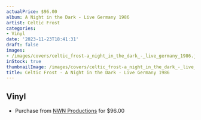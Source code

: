 ```yaml
---
actualPrice: $96.00
album: A Night in the Dark - Live Germany 1986
artist: Celtic Frost
categories:
- Vinyl
date: '2023-11-23T18:41:31'
draft: false
images:
- /images/covers/celtic_frost-a_night_in_the_dark_-_live_germany_1986.jpg
inStock: true
thumbnailImage: /images/covers/celtic_frost-a_night_in_the_dark_-_live_germany_1986-thumb.jpg
title: Celtic Frost - A Night in the Dark - Live Germany 1986
---
```


## Vinyl
* Purchase from [NWN Productions](http://shop.nwnprod.com/index.php?route=product/product&path=75&product_id=42276&sort=pd.name&order=ASC) for $96.00
